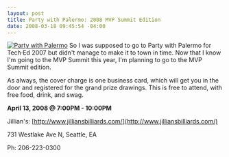 ```yaml
---
layout: post
title: Party with Palermo: 2008 MVP Summit Edition
date: 2008-03-18 09:45:54 -04:00
---
```


[![Party with Palermo](http://www.partywithpalermo.com/images/pwpbadge.jpg)](http://www.partywithpalermo.com) So I was supposed to go to Party with Palermo for Tech·Ed 2007 but didn't manage to make it to town in time. Now that I know I'm going to the MVP Summit this year, I'm planning to go to the MVP Summit edition.

As always, the cover charge is one business card, which will get you in the door and registered for the grand prize drawings. This is free to attend, with free food, drink, and swag.

**April 13, 2008 @ 7:00PM - 10:00PM**

Jillian's: [http://www.jilliansbilliards.com/](http://www.jilliansbilliards.com/)  

731 Westlake Ave N, Seattle, EA  

Ph: 206-223-0300
